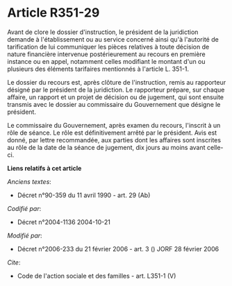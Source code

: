# Article R351-29

Avant de clore le dossier d'instruction, le président de la juridiction demande à l'établissement ou au service concerné
ainsi qu'à l'autorité de tarification de lui communiquer les pièces relatives à toute décision de nature financière
intervenue postérieurement au recours en première instance ou en appel, notamment celles modifiant le montant d'un ou
plusieurs des éléments tarifaires mentionnés à l'article L. 351-1. 

Le dossier du recours est, après clôture de l'instruction, remis au rapporteur désigné par le président de la juridiction. Le
rapporteur prépare, sur chaque affaire, un rapport et un projet de décision ou de jugement, qui sont ensuite transmis avec le
dossier au commissaire du Gouvernement que désigne le président. 

Le commissaire du Gouvernement, après examen du recours, l'inscrit à un rôle de séance. Le rôle est définitivement arrêté par
le président. Avis est donné, par lettre recommandée, aux parties dont les affaires sont inscrites au rôle de la date de la
séance de jugement, dix jours au moins avant celle-ci.

**Liens relatifs à cet article**

_Anciens textes_:

  - Décret n°90-359 du 11 avril 1990 - art. 29 (Ab)

_Codifié par_:

  - Décret n°2004-1136 2004-10-21

_Modifié par_:

  - Décret n°2006-233 du 21 février 2006 - art. 3 () JORF 28 février 2006

_Cite_:

  - Code de l'action sociale et des familles - art. L351-1 (V)
